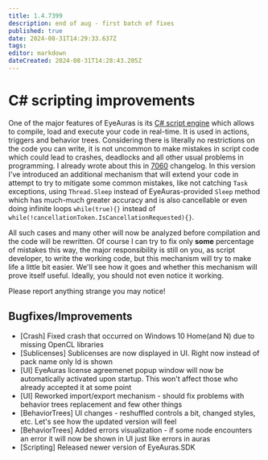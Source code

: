 ```yaml
---
title: 1.4.7399
description: end of aug - first batch of fixes
published: true
date: 2024-08-31T14:29:33.637Z
tags: 
editor: markdown
dateCreated: 2024-08-31T14:28:43.205Z
---
```


# C# scripting improvements
One of the major features of EyeAuras is its [C# script engine](/en/scripting/getting-started) which allows to compile, load and execute your code in real-time. It is used in actions, triggers and behavior trees.
Considering there is literally no restrictions on the code you can write, it is not uncommon to make mistakes in script code which could lead to crashes, deadlocks and all other usual problems in programming. I already wrote about this in [7060](/en/changelogs/7060) changelog. 
In this version I've introduced an additional mechanism that will extend your code in attempt to try to mitigate some common mistakes, like not catching `Task` exceptions, using `Thread.Sleep` instead of EyeAuras-provided `Sleep` method which has much-much greater accuracy and is also cancellable or even doing infinite loops `while(true){}` instead of `while(!cancellationToken.IsCancellationRequested){}`.

All such cases and many other will now be analyzed before compilation and the code will be rewritten. Of course I can try to fix only **some** percentage of mistakes this way, the major responsibility is still on you, as script developer, to write the working code, but this mechanism will try to make life a little bit easier. 
We'll see how it goes and whether this mechanism will prove itself useful. Ideally, you should not even notice it working. 

Please report anything strange you may notice!

## Bugfixes/Improvements
- [Crash] Fixed crash that occurred on Windows 10 Home(and N) due to missing OpenCL libraries
- [Sublicenses] Sublicenses are now displayed in UI. Right now instead of pack name only Id is shown
- [UI] EyeAuras license agreemenet popup window will now be automatically activated upon startup. This won't affect those who already accepted it at some point
- [UI] Reworked import/export mechanism - should fix problems with behavior trees replacement and few other things
- [BehaviorTrees] UI changes - reshuffled controls a bit, changed styles, etc. Let's see how the updated version will feel
- [BehaviorTrees] Added errors visualization - if some node encounters an error it will now be shown in UI just like errors in auras
- [Scripting] Released newer version of EyeAuras.SDK 





